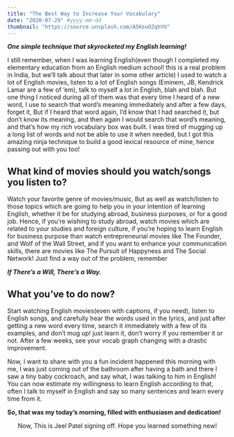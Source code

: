 ```yaml
---
title: "The Best Way to Increase Your Vocabulary"
date: "2020-07-29" #yyyy-mm-dd
thumbnail: "https://source.unsplash.com/ASKeuOZqhYU"
---
```


**_One simple technique that skyrocketed my English learning!_**

I still remember, when I was learning English(even though I completed my elementary education from an English medium school! this is a real problem in India, but we’ll talk about that later in some other article) I used to watch a lot of English movies, listen to a lot of English songs (Eminem, JB, Kendrick Lamar are a few of ‘em), talk to myself a lot in English, blah and blah. But one thing I noticed during all of them was that every time I heard of a new word, I use to search that word’s meaning immediately and after a few days, forget it, But if I heard that word again, I’d know that I had searched it, but don’t know its meaning, and then again I would search that word’s meaning, and that’s how my rich vocabulary box was built. I was tired of mugging up a long list of words and not be able to use it when needed, but I got this amazing ninja technique to build a good lexical resource of mine, hence passing out with you too!

## What kind of movies should you watch/songs you listen to?

Watch your favorite genre of movies/music, But as well as watch/listen to those topics which are going to help you in your intention of learning English, whether it be for studying abroad, business purposes, or for a good job. Hence, if you’re wishing to study abroad, watch movies which are related to your studies and foreign culture, if you’re hoping to learn English for business purpose than watch entrepreneurial movies like The Founder, and Wolf of the Wall Street, and if you want to enhance your communication skills, there are movies like The Pursuit of Happyness and The Social Network! Just find a way out of the problem, remember

**_If There’s a Will, There’s a Way._**

## What you’ve to do now?

Start watching English movies(even with captions, if you need), listen to English songs, and carefully hear the words used in the lyrics, and just after getting a new word every time, search it immediately with a few of its examples, and don’t mug up! just learn it, don’t worry if you remember it or not. After a few weeks, see your vocab graph changing with a drastic improvement.

Now, I want to share with you a fun incident happened this morning with me, I was just coming out of the bathroom after having a bath and there I saw a tiny baby cockroach, and say what, I was talking to him in English! You can now estimate my willingness to learn English according to that, often I talk to myself in English and say so many sentences and learn every time from it.

**So, that was my today’s morning, filled with enthusiasm and dedication!**

<p align="center">
  Now, This is Jeel Patel signing off. Hope you learned something new!
</p>
